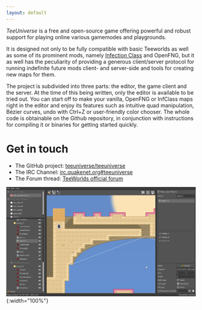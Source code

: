 ```yaml
---
layout: default
---
```


*TeeUniverse* is a free and open-source game offering powerful and robust support for playing online various gamemodes and playgrounds.

It is designed not only to be fully compatible with basic Teeworlds as well as some of its prominent mods,
namely [Infection Class](https://github.com/necropotame/teeworlds-infclass) and OpenFNG,
but it as well has the peculiarity of providing a generous client/server protocol for running indefinite future mods client- and server-side and tools for creating new maps for them.

The project is subdivided into three parts:
the editor, the game client and the server.
At the time of this being written, only the editor is available to be tried out.
You can start off to make your vanilla, OpenFNG or InfClass maps right in the editor
and enjoy its features such as intuitive quad manipulation, Bézier curves,
undo with Ctrl+Z or user-friendly color chooser.
The whole code is obtainable on the Github repository,
in conjunction with instructions for compiling it or binaries for getting started quickly.

# Get in touch #

* The GitHub project: [teeuniverse/teeuniverse](https://github.com/teeuniverse/teeuniverse)
* The IRC Channel: [irc.quakenet.org#teeuniverse](https://webchat.quakenet.org/?randomnick=0&channels=teeuniverse&prompt=1)
* The Forum thread: [TeeWorlds official forum](https://www.teeworlds.com/forum/viewtopic.php?id=11710)

![Screenshot of TeeUniverse Editor](/images/teeuniverse_editor_0.2.0.png){:width="100%"}
